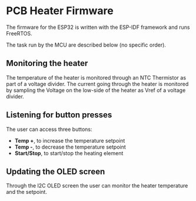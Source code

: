 # PCB Heater Firmware

The firmware for the ESP32 is written with the ESP-IDF framework and runs FreeRTOS.

The task run by the MCU are described below (no specific order).

## Monitoring the heater

The temperature of the heater is monitored through an NTC Thermistor as part of a voltage divider. The current going through the heater is monitored by sampling the Voltage on the low-side of the heater as Vref of a voltage divider.

## Listening for button presses

The user can access three buttons:

- **Temp +**, to increase the temperature setpoint
- **Temp -**, to decrease the temperature setpoint
- **Start/Stop**, to start/stop the heating element

## Updating the OLED screen

Through the I2C OLED screen the user can monitor the heater temperature and the setpoint.
